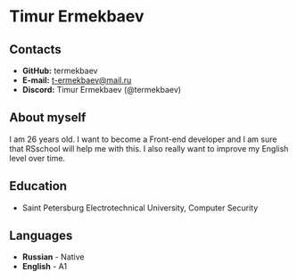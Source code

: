 # Timur Ermekbaev
## Contacts
* **GitHub:** termekbaev
* **E-mail:** t-ermekbaev@mail.ru
* **Discord:** Timur Ermekbaev (@termekbaev)
## About myself
I am 26 years old. I want to become a Front-end developer and I am sure that RSschool will help me with this. I also really want to improve my English level over time.
## Education
* Saint Petersburg Electrotechnical University, Computer Security
## Languages
* **Russian** - Native
* **English** - A1
